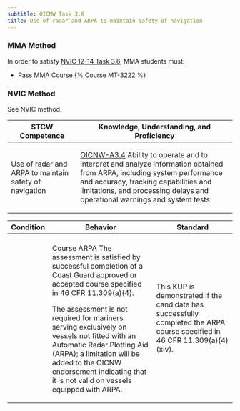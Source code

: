 ```yaml
---
subtitle: OICNW Task 3.6 
title: Use of radar and ARPA to maintain safety of navigation
---
```



### MMA Method

In order to satisfy  [NVIC 12-14  Task  3.6](/stcw23/assets/images/nvic-12-14.pdf), MMA students must:

* Pass MMA Course {% Course MT-3222 %}


### NVIC Method

<a onclick="togglevisibility('nvic_methods')" >See NVIC method.</a>

<div id='nvic_methods' class='hide'>

<table>
<thead>
<tr>
<th class='forty'> STCW Competence </th>
<th class='sixty'> Knowledge, Understanding, and Proficiency </th>
</tr>
</thead>




<tbody>
<tr><td markdown='1'>

Use of radar and ARPA to maintain safety of navigation

</td><td markdown='1'>

[OICNW-A3.4](../../tables/21.html#OICNW-A3.4) Ability to operate and to interpret and analyze information obtained from ARPA, including system performance and accuracy, tracking capabilities and limitations, and processing delays and operational warnings and system tests

</td></tr>


</tbody>
</table>


<table>
<thead>
<tr><th class='twenty'>  Condition </th><th class='twenty'> Behavior </th><th  class='sixty'>Standard </th></tr>
</thead>
<tbody >



<tr><td markdown='1'>


</td><td markdown='1'>


<br>

<div class="tooltip">Course ARPA
<span class="tooltiptext">
The assessment is satisfied by successful completion of a Coast Guard approved or accepted course specified in 46 CFR 11.309(a)(4).

The assessment is not required for mariners serving exclusively on vessels not fitted with an Automatic Radar Plotting Aid (ARPA); a limitation will be added to the OICNW endorsement indicating that it is not valid on vessels equipped with ARPA.
</span>
</div>


</td><td markdown='1'>

This KUP is demonstrated if the candidate has successfully completed the ARPA course specified in 46 CFR 11.309(a)(4)(xiv).

</td></tr>
</tbody>
</table>
</div>
